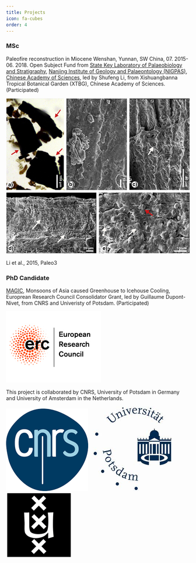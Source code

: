 ```yaml
---
title: Projects
icon: fa-cubes
order: 4
---
```


<script type="text/javascript" src="assets/js/gem-download-count.js" defer></script>

### MSc

Paleofire reconstruction in Miocene Wenshan, Yunnan, SW China, 07. 2015-06. 2018. Open Subject Fund from <a href="http://english.nigpas.cas.cn/rh/rd/sklps/" target="_blank">State Key Laboratory of Palaeobiology and Stratigraphy</a>, <a href="http://english.nigpas.cas.cn" target="_blank">Nanjing Institute of Geology and Palaeontology (NIGPAS)</a>, <a href="http://english.cas.cn" target="_blank">Chinese Academy of Sciences</a>, led by Shufeng Li, from Xishuangbanna Tropical Botanical Garden (XTBG), Chinese Academy of Sciences. (Participated)

<img src="assets/images/charcoal.jpg">

Li et al., 2015, Paleo3

### PhD Candidate

<a href="https://cordis.europa.eu/project/rcn/197271_en.html" target="_blank">MAGIC</a>, Monsoons of Asia caused Greenhouse to Icehouse Cooling, Europrean Research Council Consolidator Grant, led by Guillaume Dupont-Nivet, from CNRS and Univeristy of Potsdam. (Participated)

<img src="assets/images/erc1.jpg">

This project is collaborated by CNRS, University of Potsdam in Germany and University of Amsterdam in the Netherlands.

<img src="assets/images/cnrs.png">   <img src="assets/images/potsdam.jpg">   <img src="assets/images/UVA.png">
